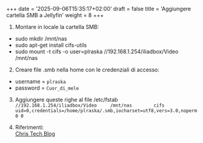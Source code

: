 +++
date = '2025-09-06T15:35:17+02:00'
draft = false
title = 'Aggiungere cartella SMB a Jellyfin'
weight = 8
+++

1. Montare in locale la cartella SMB:

- sudo mkdir /mnt/nas
- sudo apt-get install cifs-utils
- sudo mount -t cifs -o user=plraska //192.168.1.254/iliadbox/Video /mnt/nas

2. Creare file .smb nella home con le credenziali di accesso:

- username = `plraska`
- password = `Cuor_di_mele`

3. Aggiungere queste righe al file /etc/fstab
`//192.168.1.254/iliadbox/Video     /mnt/nas        cifs    uid=0,credentials=/home/plraska/.smb,iocharset=utf8,vers=3.0,noperm 0 0`

4. Riferimenti:  
[Chris Tech Blog](https://chrisatech.wordpress.com/2022/06/20/jellyfin-installation-and-adding-an-smb-server-to-the-library/)